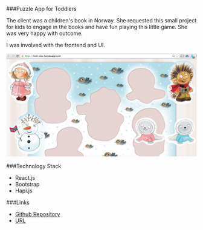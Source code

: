 ###Puzzle App for Toddlers

The client was a children's book in Norway. She requested this small project for kids to engage in the books and have fun playing this little game. She was very happy with outcome.

I was involved with the frontend and UI.

![](puzzle.png)

###Technology Stack
- React.js
- Bootstrap
- Hapi.js

###Links

- [Github Repository](https://github.com/Troll-Olav/Puzzle)
- [URL](https://troll-olav.herokuapp.com/)
